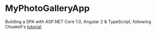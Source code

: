 # MyPhotoGalleryApp

Building a SPA with ASP.NET Core 1.0, Angular 2 & TypeScript, following Chsakell's [tutorial](http://chsakell.com/2016/01/01/cross-platform-single-page-applications-with-asp-net-5-angular-2-typescript/).
